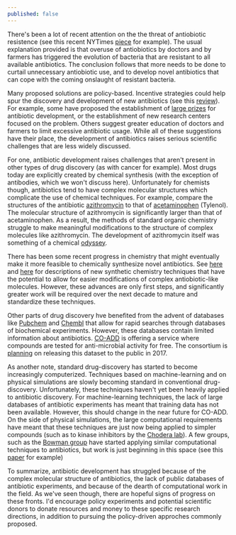 ```yaml
---
published: false
---
```

There's been a lot of recent attention on the the threat of antiobiotic resistence (see this recent NYTimes [piece](http://www.nytimes.com/2016/05/27/health/infection-raises-specter-of-superbugs-resistant-to-all-antibiotics.html?_r=0) for example). The usual explanation provided is that overuse of antiobiotics by doctors and by farmers has triggered the evolution of bacteria that are resistant to all available antibiotics. The conclusion follows that more needs to be done to curtail unnecessary antiobiotic use, and to develop novel antibiotics that can cope with the coming onslaught of resistant bacteria.

Many proposed solutions are policy-based. Incentive strategies could help spur the discovery and development of new antibiotics (see this [review](http://www.nature.com/ja/journal/v69/n2/full/ja201598a.html)). For example, some have proposed the establishment of [large prizes](http://blogs.sciencemag.org/pipeline/archives/2015/02/24/an_antibiotic_discovery_prize) for antibiotic development, or the establishment of new research centers focused on the problem. Others suggest greater education of doctors and farmers to limit excessive antibiotic usage. While all of these suggestions have their place, the development of antibiotics raises serious scientific challenges that are less widely discussed.

For one, antibiotic development raises challenges that aren't present in other types of drug discovery (as with cancer for example). Most drugs today are explicitly created by chemical synthesis (with the exception of antibodies, which we won't discuss here). Unfortunately for chemists though, antibiotics tend to have complex molecular structures which complicate the use of chemical techniques. For example, compare the structures of the antibiotic [azithromycin](https://en.wikipedia.org/wiki/Azithromycin#History) to that of [acetaminophen](https://en.wikipedia.org/wiki/Paracetamol) (Tylenol). The molecular structure of azithromycin is significantly larger than that of acetaminophen. As a result, the methods of standard organic chemistry struggle to make meaningful modifications to the structure of complex molecules like azithromycin. The development of azithromycin itself was something of a chemical [odyssey](http://hrcak.srce.hr/index.php?show=clanak&id_clanak_jezik=110890&lang=en).

There has been some recent progress in chemistry that might eventually make it more feasible to chemically synthesize novel antibiotics. See [here](http://blogs.sciencemag.org/pipeline/archives/2016/05/19/antibiotics-from-scratch) and [here](http://blogs.sciencemag.org/pipeline/archives/2015/03/12/the_end_of_synthesis) for descriptions of new synthetic chemistry techniques that have the potential to allow for easier modifications of complex antiobiotic-like molecules. However, these advances are only first steps, and significantly greater work will be required over the next decade to mature and standardize these techniques.

Other parts of drug discovery hve benefited from the advent of databases like [Pubchem](http://pubchem.ncbi.nlm.nih.gov/search/) and [Chembl](https://www.ebi.ac.uk/chembl/) that allow for rapid searches through databases of biochemical experiments. However, these databases contain limited information about antibiotics. [CO-ADD](http://www.co-add.org/) is offering a service where compounds are tested for anti-microbial activity for free. The consortium is [planning](http://blogs.sciencemag.org/pipeline/archives/2016/05/20/want-your-compounds-tested-against-pathogens-for-free) on releasing this dataset to the public in 2017.

As another note, standard drug-discovery has started to become increasingly computerized. Techniques based on machine-learning and on physical simulations are slowly becoming standard in conventional drug-discovery. Unfortunately, these techniques haven't yet been heavily applied to antibiotic discovery. For machine-learning techniques, the lack of large databases of antibiotic experiments has meant that training data has not been available. However, this should change in the near future for CO-ADD. On the side of physical simulations, the large computational requirements have meant that these techniques are just now being applied to simpler compounds (such as to kinase inhibitors by the [Chodera lab](http://www.choderalab.org/)). A few groups, such as the [Bowman group](http://bowmanlab.biochem.wustl.edu/) have started applying similar computational techniques to antibiotics, but work is just beginning in this space (see this [paper](http://pubs.rsc.org/en/content/articlepdf/2016/md/c5md00325c) for example)

To summarize, antibiotic development has struggled because of the complex molecular structure of antibiotics, the lack of public databases of antibiotic experiments, and because of the dearth of computational work in the field. As we've seen though, there are hopeful signs of progress on these fronts. I'd encourage policy experiments and potential scientific donors to donate resources and money to these specific research directions, in addition to pursuing the policy-driven approches commonly proposed. 